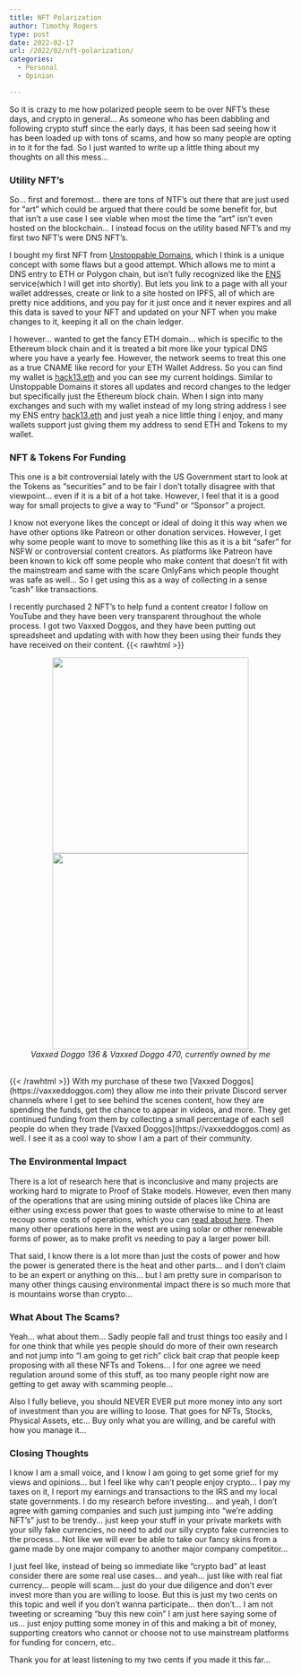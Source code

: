 ```yaml
---
title: NFT Polarization
author: Timothy Rogers
type: post
date: 2022-02-17
url: /2022/02/nft-polarization/
categories:
  - Personal
  - Opinion

---
```


So it is crazy to me how polarized people seem to be over NFT’s these days, and crypto in general... As someone who has been dabbling and following crypto stuff since the early days, it has been sad seeing how it has been loaded up with tons of scams, and how so many people are opting in to it for the fad. So I just wanted to write up a little thing about my thoughts on all this mess...

### Utility NFT’s

So... first and foremost... there are tons of NTF’s out there that are just used for “art” which could be argued that there could be some benefit for, but that isn’t a use case I see viable when most the time the “art” isn’t even hosted on the blockchain... I instead focus on the utility based NFT’s and my first two NFT’s were DNS NFT’s.

I bought my first NFT from [Unstoppable Domains](https://unstoppabledomains.com), which I think is a unique concept with some flaws but a good attempt. Which allows me to mint a DNS entry to ETH or Polygon chain, but isn’t fully recognized like the [ENS](https://ens.domains) service(which I will get into shortly). But lets you link to a page with all your wallet addresses, create or link to a site hosted on IPFS, all of which are pretty nice additions, and you pay for it just once and it never expires and all this data is saved to your NFT and updated on your NFT when you make changes to it, keeping it all on the chain ledger. 

I however... wanted to get the fancy ETH domain... which is specific to the Ethereum block chain and it is treated a bit more like your typical DNS where you have a yearly fee. However, the network seems to treat this one as a true CNAME like record for your ETH Wallet Address. So you can find my wallet is [hack13.eth](https://etherscan.io/enslookup-search?search=hack13.eth) and you can see my current holdings. Similar to Unstoppable Domains it stores all updates and record changes to the ledger but specifically just the Ethereum block chain. When I sign into many exchanges and such with my wallet instead of my long string address I see my ENS entry [hack13.eth](https://etherscan.io/enslookup-search?search=hack13.eth) and just yeah a nice little thing I enjoy, and many wallets support just giving them my address to send ETH and Tokens to my wallet. 

### NFT & Tokens For Funding

This one is a bit controversial lately with the US Government start to look at the Tokens as “securities” and to be fair I don’t totally disagree with that viewpoint... even if it is a bit of a hot take. However, I feel that it is a good way for small projects to give a way to “Fund” or “Sponsor” a project. 

I know not everyone likes the concept or ideal of doing it this way when we have other options like Patreon or other donation services. However, I get why some people want to move to something like this as it is a bit “safer” for NSFW or controversial content creators. As platforms like Patreon have been known to kick off some people who make content that doesn’t fit with the mainstream and same with the scare OnlyFans which people thought was safe as well... So I get using this as a way of collecting in a sense “cash” like transactions.

I recently purchased 2 NFT’s to help fund a content creator I follow on YouTube and they have been very transparent throughout the whole process. I got two Vaxxed Doggos, and they have been putting out spreadsheet and updating with with how they been using their funds they have received on their content. 
{{< rawhtml >}}<center>
<img src="/post-pics/2022/136.png" width="350" height="350"/>
<img src="/post-pics/2022/470.png" width="350" height="350"/>
<br />
<i>Vaxxed Doggo 136 &amp; Vaxxed Doggo 470, currently owned by me</i>
<br /> <br />
</center>{{< /rawhtml >}}
With my purchase of these two [Vaxxed Doggos](https://vaxxeddoggos.com) they allow me into their private Discord server channels where I get to see behind the scenes content, how they are spending the funds, get the chance to appear in videos, and more. They get continued funding from them by collecting a small percentage of each sell people do when they trade [Vaxxed Doggos](https://vaxxeddoggos.com) as well. I see it as a cool way to show I am a part of their community.

### The Environmental Impact

There is a lot of research here that is inconclusive and many projects are working hard to migrate to Proof of Stake models. However, even then many of the operations that are using mining outside of places like China are either using excess power that goes to waste otherwise to mine to at least recoup some costs of operations, which you can [read about here](https://www.engadget.com/2020-03-08-new-york-power-plant-mines-bitcoin.html). Then many other operations here in the west are using solar or other renewable forms of power, as to make profit vs needing to pay a larger power bill. 

That said, I know there is a lot more than just the costs of power and how the power is generated there is the heat and other parts... and I don’t claim to be an expert or anything on this... but I am pretty sure in comparison to many other things causing environmental impact there is so much more that is mountains worse than crypto...

### What About The Scams?

Yeah... what about them... Sadly people fall and trust things too easily and I for one think that while yes people should do more of their own research and not jump into “I am going to get rich” click bait crap that people keep proposing with all these NFTs and Tokens... I for one agree we need regulation around some of this stuff, as too many people right now are getting to get away with scamming people... 

Also I fully believe, you should NEVER EVER put more money into any sort of investment than you are willing to loose. That goes for NFTs, Stocks, Physical Assets, etc... Buy only what you are willing, and be careful with how you manage it...

### Closing Thoughts

I know I am a small voice, and I know I am going to get some grief for my views and opinions... but I feel like why can’t people enjoy crypto... I pay my taxes on it, I report my earnings and transactions to the IRS and my local state governments. I do my research before investing... and yeah, I don’t agree with gaming companies and such just jumping into “we’re adding NFT’s” just to be trendy... just keep your stuff in your private markets with your silly fake currencies, no need to add our silly crypto fake currencies to the process... Not like we will ever be able to take our fancy skins from a game made by one major company to another major company competitor...

I just feel like, instead of being so immediate like “crypto bad” at least consider there are some real use cases... and yeah... just like with real fiat currency... people will scam... just do your due diligence and don’t ever invest more than you are willing to loose. But this is just my two cents on this topic and well if you don’t wanna participate... then don’t... I am not tweeting or screaming “buy this new coin” I am just here saying some of us... just enjoy putting some money in of this and making a bit of money, supporting creators who cannot or choose not to use mainstream platforms for funding for concern, etc.. 

Thank you for at least listening to my two cents if you made it this far...